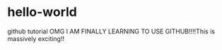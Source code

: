 # hello-world
github tutorial
OMG I AM FINALLY LEARNING TO USE GITHUB!!!!This is massively exciting!!
